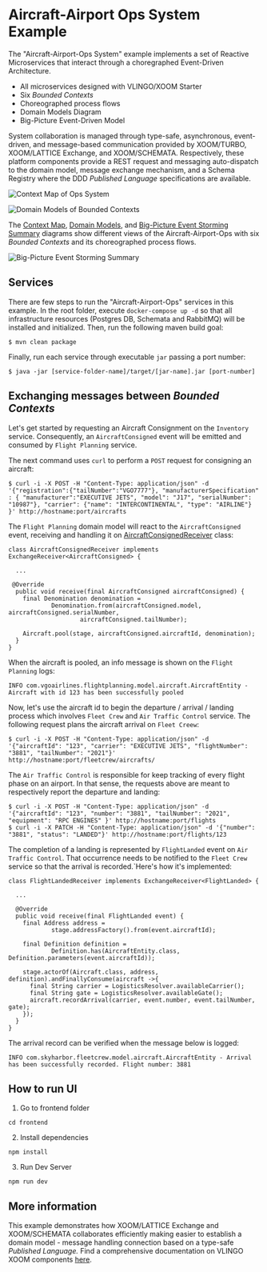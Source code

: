 # Aircraft-Airport Ops System Example

The "Aircraft-Airport-Ops System" example implements a set of Reactive Microservices that interact through a choregraphed Event-Driven Architecture.

- All microservices designed with VLINGO/XOOM Starter
- Six _Bounded Contexts_
- Choreographed process flows
- Domain Models Diagram
- Big-Picture Event-Driven Model

System collaboration is managed through type-safe, asynchronous, event-driven, and message-based communication provided by XOOM/TURBO, XOOM/LATTICE Exchange, and XOOM/SCHEMATA. Respectively, these platform components provide a REST request and messaging auto-dispatch to the domain model, message exchange mechanism, and a Schema Registry where the DDD _Published Language_ specifications are available.

![Context Map of Ops System](https://github.com/vlingo/xoom-examples/blob/master/xoom-e2e-sys-airline-ops/docs/AirlineAirportOpsContextMap.png)

![Domain Models of Bounded Contexts](https://github.com/vlingo/xoom-examples/blob/master/xoom-e2e-sys-airline-ops/docs/AirlineOpsDomainModel.png)

The [Context Map](https://github.com/vlingo/xoom-examples/blob/master/xoom-e2e-sys-airline-ops/docs/AirlineAirportOpsContextMap.png), [Domain Models](https://github.com/vlingo/xoom-examples/blob/master/xoom-e2e-sys-airline-ops/docs/AirlineOpsDomainModel.png), and [Big-Picture Event Storming Summary](https://github.com/vlingo/xoom-examples/blob/master/xoom-e2e-sys-airline-ops/docs/AirlineAirportOpsBigPicture.png) diagrams show different views of the Aircraft-Airport-Ops with six _Bounded Contexts_ and its choreographed process flows.

![Big-Picture Event Storming Summary](https://github.com/vlingo/xoom-examples/blob/master/xoom-e2e-sys-airline-ops/docs/AirlineAirportOpsBigPicture.png)

## Services

There are few steps to run the "Aircraft-Airport-Ops" services in this example. In the root folder, execute `docker-compose up -d` so that all infrastructure resources (Postgres DB, Schemata and RabbitMQ) will be installed and initialized. Then, run the following maven build goal:

```
$ mvn clean package
```

Finally, run each service through executable `jar` passing a port number:

```
$ java -jar [service-folder-name]/target/[jar-name].jar [port-number]
```

## Exchanging messages between _Bounded Contexts_

Let's get started by requesting an Aircraft Consignment on the `Inventory` service. Consequently, an `AircraftConsigned` event will be emitted and consumed by `Flight Planning` service.   

The next command uses `curl` to perform a `POST` request for consigning an aircraft:

```
$ curl -i -X POST -H "Content-Type: application/json" -d '{"registration":{"tailNumber":"VGO7777"}, "manufacturerSpecification" : { "manufacturer":"EXECUTIVE JETS", "model": "J17", "serialNumber": "10987"}, "carrier": {"name": "INTERCONTINENTAL", "type": "AIRLINE"} }' http://hostname:port/aircrafts
``` 

The `Flight Planning` domain model will react to the `AircraftConsigned` event, receiving and handling it on [AircraftConsignedReceiver](https://github.com/vlingo/xoom-examples/blob/0a7f9f207e67ad8a34c01bf5a78cf046360a9c1c/xoom-e2e-sys-airline-ops/flight-planning/src/main/java/com/vgoairlines/flightplanning/infrastructure/exchange/AircraftConsignedReceiver.java) class:

```
class AircraftConsignedReceiver implements ExchangeReceiver<AircraftConsigned> {

  ...
  
 @Override
  public void receive(final AircraftConsigned aircraftConsigned) {
    final Denomination denomination =
            Denomination.from(aircraftConsigned.model, aircraftConsigned.serialNumber,
                    aircraftConsigned.tailNumber);

    Aircraft.pool(stage, aircraftConsigned.aircraftId, denomination);
  }
}

```
  
When the aircraft is pooled, an info message is shown on the `Flight Planning` logs:

```
INFO com.vgoairlines.flightplanning.model.aircraft.AircraftEntity - Aircraft with id 123 has been successfully pooled
```
  
Now, let's use the aircraft id to begin the departure / arrival / landing process which involves `Fleet Crew` and `Air Traffic Control` service. The following request plans the aircraft arrival on `Fleet Creew`: 
      
```
$ curl -i -X POST -H "Content-Type: application/json" -d '{"aircraftId": "123", "carrier": "EXECUTIVE JETS", "flightNumber": "3881", "tailNumber": "2021"}' http://hostname:port/fleetcrew/aircrafts/
```

The `Air Traffic Control` is responsible for keep tracking of every flight phase on an airport. In that sense, the requests above are meant to respectively report the departure and landing: 

```
$ curl -i -X POST -H "Content-Type: application/json" -d '{"aircraftId": "123", "number": "3881", "tailNumber": "2021",  "equipment": "RPC ENGINES" }' http://hostname:port/flights
$ curl -i -X PATCH -H "Content-Type: application/json" -d '{"number": "3881", "status": "LANDED"}' http://hostname:port/flights/123
```

The completion of a landing is represented by `FlightLanded` event on `Air Traffic Control`. That occurrence needs to be notified to the `Fleet Crew` service so that the arrival is recorded.`Here's how it's implemented:

```
class FlightLandedReceiver implements ExchangeReceiver<FlightLanded> {
  
  ...

  @Override
  public void receive(final FlightLanded event) {
    final Address address =
            stage.addressFactory().from(event.aircraftId);

    final Definition definition =
            Definition.has(AircraftEntity.class, Definition.parameters(event.aircraftId));

    stage.actorOf(Aircraft.class, address, definition).andFinallyConsume(aircraft ->{
      final String carrier = LogisticsResolver.availableCarrier();
      final String gate = LogisticsResolver.availableGate();
      aircraft.recordArrival(carrier, event.number, event.tailNumber, gate);
    });
  }
}
``` 

The arrival record can be verified when the message below is logged:

 ```
 INFO com.skyharbor.fleetcrew.model.aircraft.AircraftEntity - Arrival has been successfully recorded. Flight number: 3881  
 ```

 ## How to run UI

 1. Go to frontend folder

 ```
 cd frontend
 ```

 2. Install dependencies
 ```
 npm install
 ```

3. Run Dev Server

```
npm run dev
```

## More information

This example demonstrates how XOOM/LATTICE Exchange and XOOM/SCHEMATA collaborates efficiently making easier to establish a domain model - message handling connection based on a type-safe _Published Language._ Find a comprehensive documentation on VLINGO XOOM components [here](http://docs.vlingo.io).
